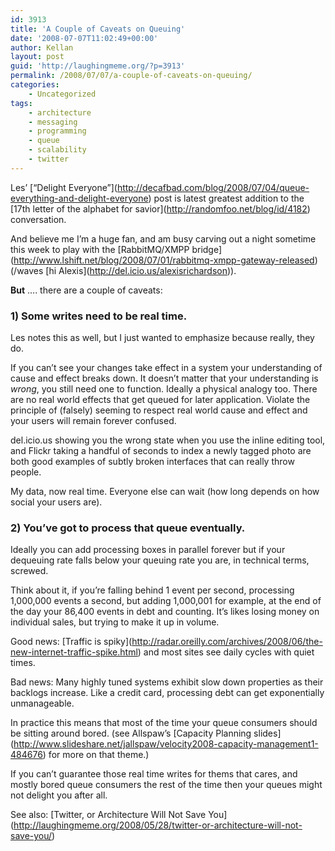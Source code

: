 ```yaml
---
id: 3913
title: 'A Couple of Caveats on Queuing'
date: '2008-07-07T11:02:49+00:00'
author: Kellan
layout: post
guid: 'http://laughingmeme.org/?p=3913'
permalink: /2008/07/07/a-couple-of-caveats-on-queuing/
categories:
    - Uncategorized
tags:
    - architecture
    - messaging
    - programming
    - queue
    - scalability
    - twitter
---
```


Les’ \[“Delight Everyone”\](http://decafbad.com/blog/2008/07/04/queue-everything-and-delight-everyone) post is latest greatest addition to the \[17th letter of the alphabet for savior\](http://randomfoo.net/blog/id/4182) conversation.

And believe me I’m a huge fan, and am busy carving out a night sometime this week to play with the \[RabbitMQ/XMPP bridge\](http://www.lshift.net/blog/2008/07/01/rabbitmq-xmpp-gateway-released) (/waves \[hi Alexis\](http://del.icio.us/alexisrichardson)).

**But** …. there are a couple of caveats:

### 1) Some writes need to be real time.

Les notes this as well, but I just wanted to emphasize because really, they do.

If you can’t see your changes take effect in a system your understanding of cause and effect breaks down. It doesn’t matter that your understanding is *wrong*, you still need one to function. Ideally a physical analogy too. There are no real world effects that get queued for later application. Violate the principle of (falsely) seeming to respect real world cause and effect and your users will remain forever confused.

del.icio.us showing you the wrong state when you use the inline editing tool, and Flickr taking a handful of seconds to index a newly tagged photo are both good examples of subtly broken interfaces that can really throw people.

My data, now real time. Everyone else can wait (how long depends on how social your users are).

### 2) You’ve got to process that queue eventually.

Ideally you can add processing boxes in parallel forever but if your dequeuing rate falls below your queuing rate you are, in technical terms, screwed.

Think about it, if you’re falling behind 1 event per second, processing 1,000,000 events a second, but adding 1,000,001 for example, at the end of the day your 86,400 events in debt and counting. It’s likes losing money on individual sales, but trying to make it up in volume.

Good news: \[Traffic is spiky\](http://radar.oreilly.com/archives/2008/06/the-new-internet-traffic-spike.html) and most sites see daily cycles with quiet times.

Bad news: Many highly tuned systems exhibit slow down properties as their backlogs increase. Like a credit card, processing debt can get exponentially unmanageable.

In practice this means that most of the time your queue consumers should be sitting around bored. (see Allspaw’s \[Capacity Planning slides\](http://www.slideshare.net/jallspaw/velocity2008-capacity-management1-484676) for more on that theme.)

If you can’t guarantee those real time writes for thems that cares, and mostly bored queue consumers the rest of the time then your queues might not delight you after all.

See also: \[Twitter, or Architecture Will Not Save You\](http://laughingmeme.org/2008/05/28/twitter-or-architecture-will-not-save-you/)